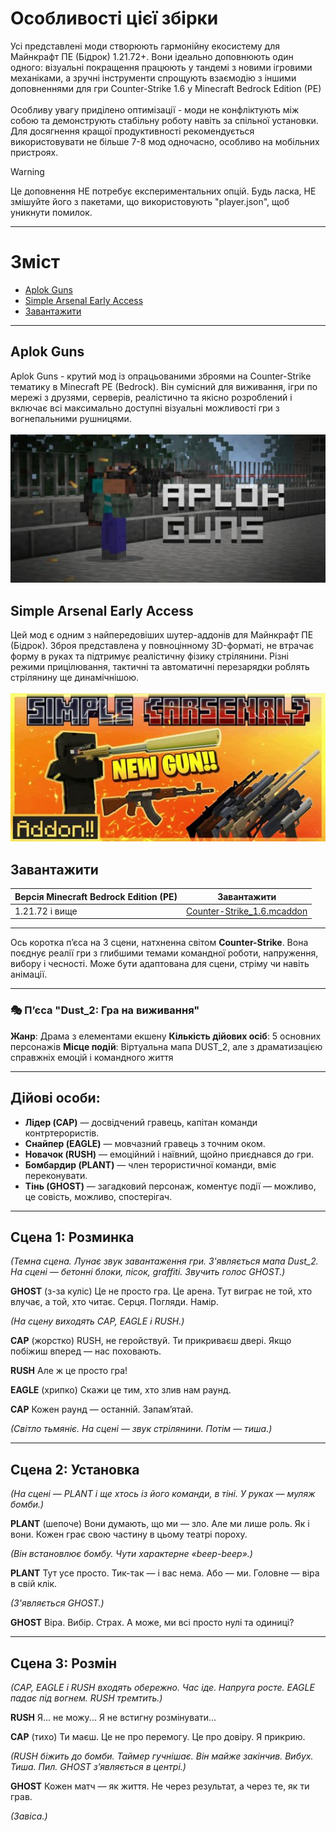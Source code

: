 # Особливості цієї збірки
Усі представлені моди створюють гармонійну екосистему для Майнкрафт ПЕ (Бідрок) 1.21.72+. Вони ідеально доповнюють один одного: візуальні покращення працюють у тандемі з новими ігровими механіками, а зручні інструменти спрощують взаємодію з іншими доповненнями для гри Counter-Strike 1.6 у Minecraft Bedrock Edition (PE)
<br><br>
Особливу увагу приділено оптимізації - моди не конфліктують між собою та демонструють стабільну роботу навіть за спільної установки. Для досягнення кращої продуктивності рекомендується використовувати не більше 7-8 мод одночасно, особливо на мобільних пристроях.
> [!Warning]
> Це доповнення НЕ потребує експериментальних опцій. Будь ласка, НЕ змішуйте його з пакетами, що використовують "player.json", щоб уникнути помилок. <br>
***
# Зміст
- [Aplok Guns](#aplok-guns)
- [Simple Arsenal Early Access](#simple-arsenal-early-access)
- [Завантажити](#завантажити) <br>
***
## Aplok Guns
Aplok Guns - крутий мод із опрацьованими зброями на Counter-Strike тематику в Minecraft PE (Bedrock). Він сумісний для виживання, ігри по мережі з друзями, серверів, реалістично та якісно розроблений і включає всі максимально доступні візуальні можливості гри з вогнепальними рушницями.
<br><br>
![](images/1720616323_aplok-guns.jpg)
## Simple Arsenal Early Access
Цей мод є одним з найпередовіших шутер-аддонів для Майнкрафт ПЕ (Бідрок). Зброя представлена ​​у повноцінному 3D-форматі, не втрачає форму в руках та підтримує реалістичну фізику стрілянини. Різні режими прицілювання, тактичні та автоматичні перезарядки роблять стрілянину ще динамічнішою.
<br><br>
![](images/1742497032_simple-arsenal.jpg)
## Завантажити
| Версія Minecraft Bedrock Edition (PE) | Завантажити |
|---|---|
| 1.21.72 і вище | [Counter-Strike_1.6.mcaddon](https://github.com/uzvarUA/Counter-Strike-1_6/releases/download/Counter-Strike/Counter-Strike_1.6.mcaddon)
***
Ось коротка п’єса на 3 сцени, натхненна світом **Counter-Strike**. Вона поєднує реалії гри з глибшими темами командної роботи, напруження, вибору і чесності. Може бути адаптована для сцени, стріму чи навіть анімації.

---

### 🎭 **П’єса "Dust\_2: Гра на виживання"**

**Жанр**: Драма з елементами екшену
**Кількість дійових осіб**: 5 основних персонажів
**Місце подій**: Віртуальна мапа DUST\_2, але з драматизацією справжніх емоцій і командного життя

---

## **Дійові особи:**

* **Лідер (CAP)** — досвідчений гравець, капітан команди контртерористів.
* **Снайпер (EAGLE)** — мовчазний гравець з точним оком.
* **Новачок (RUSH)** — емоційний і наївний, щойно приєднався до гри.
* **Бомбардир (PLANT)** — член терористичної команди, вміє переконувати.
* **Тінь (GHOST)** — загадковий персонаж, коментує події — можливо, це совість, можливо, спостерігач.

---

## **Сцена 1: Розминка**

*(Темна сцена. Лунає звук завантаження гри. З'являється мапа Dust\_2. На сцені — бетонні блоки, пісок, graffiti. Звучить голос GHOST.)*

**GHOST**
(з-за куліс)
Це не просто гра. Це арена. Тут виграє не той, хто влучає, а той, хто читає. Серця. Погляди. Намір.

*(На сцену виходять CAP, EAGLE і RUSH.)*

**CAP**
(жорстко)
RUSH, не геройствуй. Ти прикриваєш двері. Якщо побіжиш вперед — нас поховають.

**RUSH**
Але ж це просто гра!

**EAGLE**
(хрипко)
Скажи це тим, хто злив нам раунд.

**CAP**
Кожен раунд — останній. Запам’ятай.

*(Світло тьмяніє. На сцені — звук стрілянини. Потім — тиша.)*

---

## **Сцена 2: Установка**

*(На сцені — PLANT і ще хтось із його команди, в тіні. У руках — муляж бомби.)*

**PLANT**
(шепоче)
Вони думають, що ми — зло. Але ми лише роль. Як і вони. Кожен грає свою частину в цьому театрі пороху.

*(Він встановлює бомбу. Чути характерне «beep-beep».)*

**PLANT**
Тут усе просто. Тик-так — і вас нема. Або — ми. Головне — віра в свій клік.

*(З'являється GHOST.)*

**GHOST**
Віра. Вибір. Страх. А може, ми всі просто нулі та одиниці?

---

## **Сцена 3: Розмін**

*(CAP, EAGLE і RUSH входять обережно. Час іде. Напруга росте. EAGLE падає під вогнем. RUSH тремтить.)*

**RUSH**
Я... не можу... Я не встигну розмінувати...

**CAP**
(тихо)
Ти маєш. Це не про перемогу. Це про довіру. Я прикрию.

*(RUSH біжить до бомби. Таймер гучнішає. Він майже закінчив. Вибух. Тиша. Пил. GHOST з’являється в центрі.)*

**GHOST**
Кожен матч — як життя. Не через результат, а через те, як ти грав.

*(Завіса.)*
